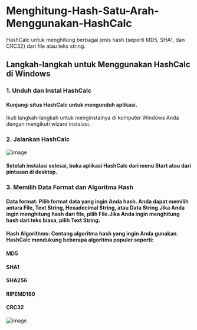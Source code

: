 # Menghitung-Hash-Satu-Arah-Menggunakan-HashCalc
HashCalc untuk menghitung berbagai jenis hash (seperti MD5, SHA1, dan CRC32) dari file atau teks string.
## Langkah-langkah untuk Menggunakan HashCalc di Windows
### 1. Unduh dan Instal HashCalc
#### Kunjungi situs HashCalc untuk mengunduh aplikasi.
Ikuti langkah-langkah untuk menginstalnya di komputer Windows Anda dengan mengikuti wizard instalasi.
### 2. Jalankan HashCalc
![image](https://github.com/user-attachments/assets/b4dc968c-fd4c-4889-80f2-8a65cced8253)
#### Setelah instalasi selesai, buka aplikasi HashCalc dari menu Start atau dari pintasan di desktop.
### 3. Memilih Data Format dan Algoritma Hash
#### Data format: Pilih format data yang ingin Anda hash. Anda dapat memilih antara File, Text String, Hexadecimal String, atau Data String.Jika Anda ingin menghitung hash dari file, pilih File.Jika Anda ingin menghitung hash dari teks biasa, pilih Text String.
#### Hash Algorithms: Centang algoritma hash yang ingin Anda gunakan. HashCalc mendukung beberapa algoritma populer seperti: 
#### MD5
#### SHA1
#### SHA256
#### RIPEMD160
#### CRC32
![image](https://github.com/user-attachments/assets/55302b10-edad-47e9-9ca5-b32388aea67f)


